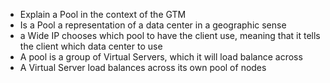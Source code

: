 - Explain a Pool in the context of the GTM
- Is a Pool a representation of a data center in a geographic sense
- a Wide IP chooses which pool to have the client use, meaning that it tells the client which data center to use
- A pool is a group of Virtual Servers, which it will load balance across
- A Virtual Server load balances across its own pool of nodes